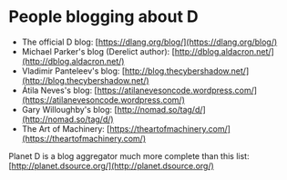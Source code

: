 People blogging about D
=======================

- The official D blog: [https://dlang.org/blog/](https://dlang.org/blog/)
- Michael Parker's blog (Derelict author): [http://dblog.aldacron.net/](http://dblog.aldacron.net/)
- Vladimir Panteleev's blog: [http://blog.thecybershadow.net/](http://blog.thecybershadow.net/)
- Átila Neves's blog: [https://atilanevesoncode.wordpress.com/](https://atilanevesoncode.wordpress.com/)
- Gary Willoughby's blog: [http://nomad.so/tag/d/](http://nomad.so/tag/d/)
- The Art of Machinery: [https://theartofmachinery.com/](https://theartofmachinery.com/)

Planet D is a blog aggregator much more complete than this list:
[http://planet.dsource.org/](http://planet.dsource.org/)